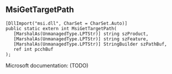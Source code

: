 ## MsiGetTargetPath

```
[DllImport("msi.dll", CharSet = CharSet.Auto)]
public static extern int MsiGetTargetPath(
   [MarshalAs(UnmanagedType.LPTStr)] string szProduct,
   [MarshalAs(UnmanagedType.LPTStr)] string szFeature,
   [MarshalAs(UnmanagedType.LPTStr)] StringBuilder szPathBuf,
   ref int pcchBuf
);
```

Microsoft documentation: (TODO)
